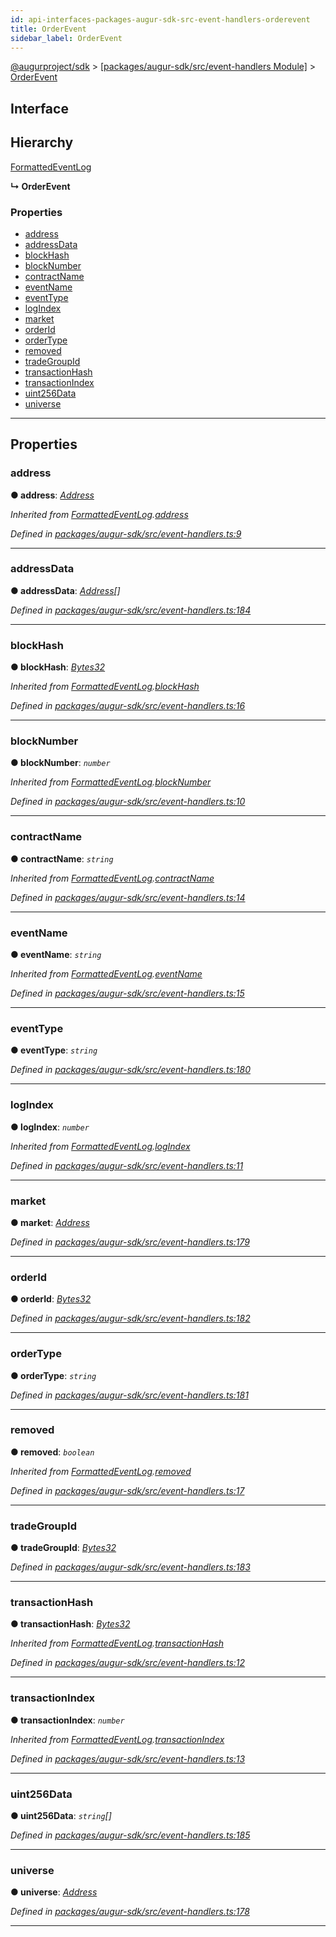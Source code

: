 ```yaml
---
id: api-interfaces-packages-augur-sdk-src-event-handlers-orderevent
title: OrderEvent
sidebar_label: OrderEvent
---
```


[@augurproject/sdk](api-readme.md) > [[packages/augur-sdk/src/event-handlers Module]](api-modules-packages-augur-sdk-src-event-handlers-module.md) > [OrderEvent](api-interfaces-packages-augur-sdk-src-event-handlers-orderevent.md)

## Interface

## Hierarchy

 [FormattedEventLog](api-interfaces-packages-augur-sdk-src-event-handlers-formattedeventlog.md)

**↳ OrderEvent**

### Properties

* [address](api-interfaces-packages-augur-sdk-src-event-handlers-orderevent.md#address)
* [addressData](api-interfaces-packages-augur-sdk-src-event-handlers-orderevent.md#addressdata)
* [blockHash](api-interfaces-packages-augur-sdk-src-event-handlers-orderevent.md#blockhash)
* [blockNumber](api-interfaces-packages-augur-sdk-src-event-handlers-orderevent.md#blocknumber)
* [contractName](api-interfaces-packages-augur-sdk-src-event-handlers-orderevent.md#contractname)
* [eventName](api-interfaces-packages-augur-sdk-src-event-handlers-orderevent.md#eventname)
* [eventType](api-interfaces-packages-augur-sdk-src-event-handlers-orderevent.md#eventtype)
* [logIndex](api-interfaces-packages-augur-sdk-src-event-handlers-orderevent.md#logindex)
* [market](api-interfaces-packages-augur-sdk-src-event-handlers-orderevent.md#market)
* [orderId](api-interfaces-packages-augur-sdk-src-event-handlers-orderevent.md#orderid)
* [orderType](api-interfaces-packages-augur-sdk-src-event-handlers-orderevent.md#ordertype)
* [removed](api-interfaces-packages-augur-sdk-src-event-handlers-orderevent.md#removed)
* [tradeGroupId](api-interfaces-packages-augur-sdk-src-event-handlers-orderevent.md#tradegroupid)
* [transactionHash](api-interfaces-packages-augur-sdk-src-event-handlers-orderevent.md#transactionhash)
* [transactionIndex](api-interfaces-packages-augur-sdk-src-event-handlers-orderevent.md#transactionindex)
* [uint256Data](api-interfaces-packages-augur-sdk-src-event-handlers-orderevent.md#uint256data)
* [universe](api-interfaces-packages-augur-sdk-src-event-handlers-orderevent.md#universe)

---

## Properties

<a id="address"></a>

###  address

**● address**: *[Address](api-modules-packages-augur-sdk-src-event-handlers-module.md#address)*

*Inherited from [FormattedEventLog](api-interfaces-packages-augur-sdk-src-event-handlers-formattedeventlog.md).[address](api-interfaces-packages-augur-sdk-src-event-handlers-formattedeventlog.md#address)*

*Defined in [packages/augur-sdk/src/event-handlers.ts:9](https://github.com/AugurProject/augur/blob/b4365d6894/packages/augur-sdk/src/event-handlers.ts#L9)*

___
<a id="addressdata"></a>

###  addressData

**● addressData**: *[Address](api-modules-packages-augur-sdk-src-event-handlers-module.md#address)[]*

*Defined in [packages/augur-sdk/src/event-handlers.ts:184](https://github.com/AugurProject/augur/blob/b4365d6894/packages/augur-sdk/src/event-handlers.ts#L184)*

___
<a id="blockhash"></a>

###  blockHash

**● blockHash**: *[Bytes32](api-modules-packages-augur-sdk-src-event-handlers-module.md#bytes32)*

*Inherited from [FormattedEventLog](api-interfaces-packages-augur-sdk-src-event-handlers-formattedeventlog.md).[blockHash](api-interfaces-packages-augur-sdk-src-event-handlers-formattedeventlog.md#blockhash)*

*Defined in [packages/augur-sdk/src/event-handlers.ts:16](https://github.com/AugurProject/augur/blob/b4365d6894/packages/augur-sdk/src/event-handlers.ts#L16)*

___
<a id="blocknumber"></a>

###  blockNumber

**● blockNumber**: *`number`*

*Inherited from [FormattedEventLog](api-interfaces-packages-augur-sdk-src-event-handlers-formattedeventlog.md).[blockNumber](api-interfaces-packages-augur-sdk-src-event-handlers-formattedeventlog.md#blocknumber)*

*Defined in [packages/augur-sdk/src/event-handlers.ts:10](https://github.com/AugurProject/augur/blob/b4365d6894/packages/augur-sdk/src/event-handlers.ts#L10)*

___
<a id="contractname"></a>

###  contractName

**● contractName**: *`string`*

*Inherited from [FormattedEventLog](api-interfaces-packages-augur-sdk-src-event-handlers-formattedeventlog.md).[contractName](api-interfaces-packages-augur-sdk-src-event-handlers-formattedeventlog.md#contractname)*

*Defined in [packages/augur-sdk/src/event-handlers.ts:14](https://github.com/AugurProject/augur/blob/b4365d6894/packages/augur-sdk/src/event-handlers.ts#L14)*

___
<a id="eventname"></a>

###  eventName

**● eventName**: *`string`*

*Inherited from [FormattedEventLog](api-interfaces-packages-augur-sdk-src-event-handlers-formattedeventlog.md).[eventName](api-interfaces-packages-augur-sdk-src-event-handlers-formattedeventlog.md#eventname)*

*Defined in [packages/augur-sdk/src/event-handlers.ts:15](https://github.com/AugurProject/augur/blob/b4365d6894/packages/augur-sdk/src/event-handlers.ts#L15)*

___
<a id="eventtype"></a>

###  eventType

**● eventType**: *`string`*

*Defined in [packages/augur-sdk/src/event-handlers.ts:180](https://github.com/AugurProject/augur/blob/b4365d6894/packages/augur-sdk/src/event-handlers.ts#L180)*

___
<a id="logindex"></a>

###  logIndex

**● logIndex**: *`number`*

*Inherited from [FormattedEventLog](api-interfaces-packages-augur-sdk-src-event-handlers-formattedeventlog.md).[logIndex](api-interfaces-packages-augur-sdk-src-event-handlers-formattedeventlog.md#logindex)*

*Defined in [packages/augur-sdk/src/event-handlers.ts:11](https://github.com/AugurProject/augur/blob/b4365d6894/packages/augur-sdk/src/event-handlers.ts#L11)*

___
<a id="market"></a>

###  market

**● market**: *[Address](api-modules-packages-augur-sdk-src-event-handlers-module.md#address)*

*Defined in [packages/augur-sdk/src/event-handlers.ts:179](https://github.com/AugurProject/augur/blob/b4365d6894/packages/augur-sdk/src/event-handlers.ts#L179)*

___
<a id="orderid"></a>

###  orderId

**● orderId**: *[Bytes32](api-modules-packages-augur-sdk-src-event-handlers-module.md#bytes32)*

*Defined in [packages/augur-sdk/src/event-handlers.ts:182](https://github.com/AugurProject/augur/blob/b4365d6894/packages/augur-sdk/src/event-handlers.ts#L182)*

___
<a id="ordertype"></a>

###  orderType

**● orderType**: *`string`*

*Defined in [packages/augur-sdk/src/event-handlers.ts:181](https://github.com/AugurProject/augur/blob/b4365d6894/packages/augur-sdk/src/event-handlers.ts#L181)*

___
<a id="removed"></a>

###  removed

**● removed**: *`boolean`*

*Inherited from [FormattedEventLog](api-interfaces-packages-augur-sdk-src-event-handlers-formattedeventlog.md).[removed](api-interfaces-packages-augur-sdk-src-event-handlers-formattedeventlog.md#removed)*

*Defined in [packages/augur-sdk/src/event-handlers.ts:17](https://github.com/AugurProject/augur/blob/b4365d6894/packages/augur-sdk/src/event-handlers.ts#L17)*

___
<a id="tradegroupid"></a>

###  tradeGroupId

**● tradeGroupId**: *[Bytes32](api-modules-packages-augur-sdk-src-event-handlers-module.md#bytes32)*

*Defined in [packages/augur-sdk/src/event-handlers.ts:183](https://github.com/AugurProject/augur/blob/b4365d6894/packages/augur-sdk/src/event-handlers.ts#L183)*

___
<a id="transactionhash"></a>

###  transactionHash

**● transactionHash**: *[Bytes32](api-modules-packages-augur-sdk-src-event-handlers-module.md#bytes32)*

*Inherited from [FormattedEventLog](api-interfaces-packages-augur-sdk-src-event-handlers-formattedeventlog.md).[transactionHash](api-interfaces-packages-augur-sdk-src-event-handlers-formattedeventlog.md#transactionhash)*

*Defined in [packages/augur-sdk/src/event-handlers.ts:12](https://github.com/AugurProject/augur/blob/b4365d6894/packages/augur-sdk/src/event-handlers.ts#L12)*

___
<a id="transactionindex"></a>

###  transactionIndex

**● transactionIndex**: *`number`*

*Inherited from [FormattedEventLog](api-interfaces-packages-augur-sdk-src-event-handlers-formattedeventlog.md).[transactionIndex](api-interfaces-packages-augur-sdk-src-event-handlers-formattedeventlog.md#transactionindex)*

*Defined in [packages/augur-sdk/src/event-handlers.ts:13](https://github.com/AugurProject/augur/blob/b4365d6894/packages/augur-sdk/src/event-handlers.ts#L13)*

___
<a id="uint256data"></a>

###  uint256Data

**● uint256Data**: *`string`[]*

*Defined in [packages/augur-sdk/src/event-handlers.ts:185](https://github.com/AugurProject/augur/blob/b4365d6894/packages/augur-sdk/src/event-handlers.ts#L185)*

___
<a id="universe"></a>

###  universe

**● universe**: *[Address](api-modules-packages-augur-sdk-src-event-handlers-module.md#address)*

*Defined in [packages/augur-sdk/src/event-handlers.ts:178](https://github.com/AugurProject/augur/blob/b4365d6894/packages/augur-sdk/src/event-handlers.ts#L178)*

___

